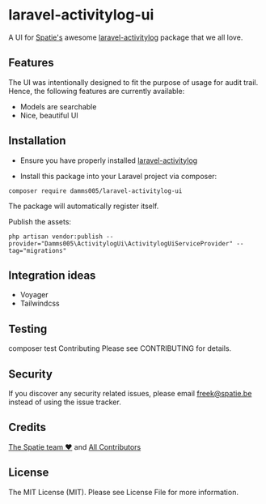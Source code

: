 # laravel-activitylog-ui

A UI for [Spatie's](https://spatie.be/) awesome [laravel-activitylog](https://github.com/spatie/laravel-activitylog) package that we all love.

## Features
The UI was intentionally designed to fit the purpose of usage for audit trail. Hence, the following features are currently available:
- Models are searchable
- Nice, beautiful UI

## Installation

- Ensure you have properly installed [laravel-activitylog](https://github.com/spatie/laravel-activitylog#installation)

- Install this package into your Laravel project via composer:
```
composer require damms005/laravel-activitylog-ui
```

The package will automatically register itself.

Publish the assets:

```
php artisan vendor:publish --provider="Damms005\ActivitylogUi\ActivitylogUiServiceProvider" --tag="migrations"
```

## Integration ideas
- Voyager
- Tailwindcss

## Testing
composer test
Contributing
Please see CONTRIBUTING for details.

## Security
If you discover any security related issues, please email freek@spatie.be instead of using the issue tracker.

## Credits
[The Spatie team ❤](https://spatie.be/) and [All Contributors](conts)

## License
The MIT License (MIT). Please see License File for more information.
